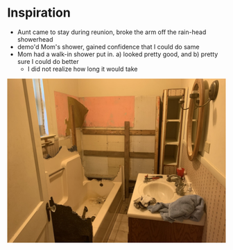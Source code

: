 # Inspiration

- Aunt came to stay during reunion, broke the arm off the rain-head showerhead
- demo'd Mom's shower, gained confidence that I could do same
- Mom had a walk-in shower put in. a) looked pretty good, and b) pretty sure I could do better
    - I did not realize how long it would take

![](images/2021-09-15-moms-bathroom-demo-IMG_3025.jpg "Sep 15, 2021")
